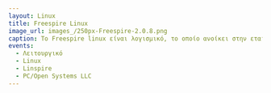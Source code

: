 ```yaml
---
layout: Linux
title: Freespire Linux
image_url: images_/250px-Freespire-2.0.8.png
caption: Το Freespire linux είναι λογισμικό, το οποίο ανοίκει στην εταιρία PC/Open Systems LLC και χρησιμοποιήται για την επεξεργασία-δημιουργία αρχείων όπως PDF, DOC, κ.α. και εικονών . Προέρχεται απο το λειτουργικό σύστημα Linspire και είναι δωρεάν με την επιλογή, αν θέλει κάποιος να αγοράσει την OSS Edition αν επιθυμεί κάτι παραπάνω.
events:
  - Λειτουργικό
  - Linux
  - Linspire
  - PC/Open Systems LLC
---
```


